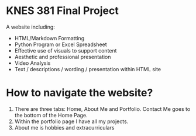 # KNES 381 Final Project

A website including: 
* HTML/Markdown Formatting
* Python Program or Excel Spreadsheet
* Effective use of visuals to support content 
* Aesthetic and professional presentation
* Video Analysis
* Text / descriptions / wording / presentation within HTML site

# How to navigate the website? 
1. There are three tabs: Home, About Me and Portfolio. Contact Me goes to the bottom of the Home Page.
2. Within the portfolio page I have all my projects.
3. About me is hobbies and extracurriculars

